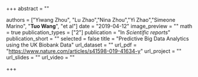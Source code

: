 +++
abstract = ""

authors = ["Yiwang Zhou", "Lu Zhao","Nina Zhou","Yi Zhao","Simeone Marino", "**Tuo Wang**", "et al"]
date = "2019-04-12"
image_preview = ""
math = true
publication_types = ["2"]
publication = "In *Scientific reports*"
publication_short = ""
selected = false
title = "Predictive Big Data Analytics using the UK Biobank Data"
url_dataset = ""
url_pdf = "https://www.nature.com/articles/s41598-019-41634-y"
url_project = ""
url_slides = ""
url_video = ""

+++
